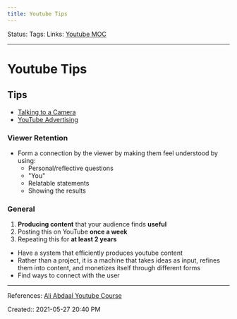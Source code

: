 ```yaml
---
title: Youtube Tips
---
```

Status:
Tags:
Links: [Youtube MOC](out/scripts/youtube-moc.md)
___
# Youtube Tips
## Tips
- [Talking to a Camera](out/talking-to-a-camera.md)
- [YouTube Advertising](out/youtube-advertising.md)
### Viewer Retention
- Form a connection by the viewer by making them feel understood by using:
	- Personal/reflective questions
	- "You"
	- Relatable statements
	- Showing the results
### General
1.  **Producing content** that your audience finds **useful** 
2.  Posting this on YouTube **once a week**
3.  Repeating this for **at least 2 years**

- Have a system that efficiently produces youtube content
- Rather than a project, it is a machine that takes ideas as input, refines them into content, and monetizes itself through different forms
- Find ways to connect with the user
___
References: [Ali Abdaal Youtube Course](https://academy.aliabdaal.com/)


Created:: 2021-05-27 20:40 PM

